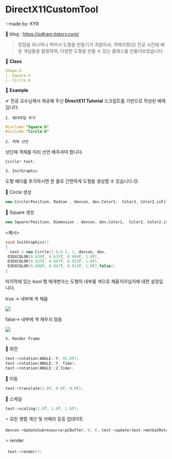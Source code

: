 # DirectX11CustomTool

✨made by:  KYR

💖 blog : https://odlram.tistory.com/

> 정점을 하나하나 찍어서 도형을 만들기가 귀찮아서, 객체지향(2) 전공 시간에 배운 개념들을 활용하여, 다양한 도형을 만들 수 있는 클래스를 만들어보았습니다.



🤍 **Class**

```yaml
Shape.h
|- Square.h
|- Circle.h
```



🤍 **Example**

✔ 전공 교수님께서 제공해 주신 **DirectX11 Tutorial** 스크립트를 기반으로 작성된 예제입니다.

`1. 헤더파일 추가`

```c++
#include "Square.h"
#include "Circle.h"
```



`2. 객체 선언`

상단에 객체를 미리 선언 해주셔야 합니다.

```c++
Circle* test;
```



`3. InitGraphic`

도형 헤더를 추가하시면 한 줄로 간편하게 도형을 생성할 수 있습니다.😊

📌 Circle 생성

```c++
new Circle(Position, Radian , devcon, dev,Color1,  Color2, Color2,isFilled);
```

📌 Square 생성

```c++
new Square(Position, Dimension , devcon, dev,Color1,  Color2, Color2,isFilled);
```

<예시>

```c++
void InitGraphics()
{   
  test = new Circle({ 0,0 }, 1, devcon, dev,
 D3DXCOLOR(0.839f, 0.635f, 0.909f, 1.0f), 
 D3DXCOLOR(0.925f, 0.847f, 0.952f, 1.0f),
 D3DXCOLOR(0.898f, 0.847f, 0.913f, 1.0f),false);
}
```

마지막에 있는 bool 형 매개변수는 도형의 내부를 색으로 채울지아닐지에 대한 설정입니다.

true -> 내부에 색 채움

<img src="https://user-images.githubusercontent.com/63442636/141048219-8d9b98a6-8d52-407e-9e34-63e2292af50c.gif"/>

false-> 내부에 색 채우지 않음

<img src="https://user-images.githubusercontent.com/63442636/141047962-10377082-034f-4f0a-ab96-7eae9528bd73.gif"/>



`4. Render Frame`

📌 회전

```c++
test->rotation(ANGLE::Y, 91.0f);
test->rotation(ANGLE::Y, Time);
test->rotation(ANGLE::Z,Time);
```

📌 이동

```c++
test->translate(2.0f, 0.0f, 0.0f);
```



📌 스케일

```c++
test->scaling(1.0f, 1.0f, 1.0f);
```



⭐ 모든 행렬 계산 및 카메라 등등 업데이트

```c++
devcon->UpdateSubresource(pCBuffer, 0, 0, test->update(test->metGatRotate(), matView,matProjection), 0, 0);
```



⭐ render

```c++
 test->render();
```



